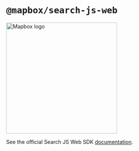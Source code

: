 # `@mapbox/search-js-web`

<!-- ![Hero](./hero.png) -->

[<img width="300" alt="Mapbox logo" src="https://static-assets.mapbox.com/www/logos/mapbox-logo-black.png">](https://www.mapbox.com/)

See the official Search JS Web SDK [documentation](https://docs.mapbox.com/mapbox-search-js/api/web/).
